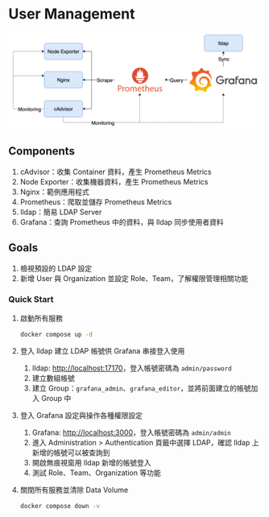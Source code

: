 # User Management

![Lab Architecture](lab-arch.png)

## Components

1. cAdvisor：收集 Container 資料，產生 Prometheus Metrics
2. Node Exporter：收集機器資料，產生 Prometheus Metrics
3. Nginx：範例應用程式
4. Prometheus：爬取並儲存 Prometheus Metrics
5. lldap：簡易 LDAP Server
6. Grafana：查詢 Prometheus 中的資料，與 lldap 同步使用者資料

## Goals

1. 檢視預設的 LDAP 設定
2. 新增 User 與 Organization 並設定 Role、Team，了解權限管理相關功能

### Quick Start

1. 啟動所有服務

   ```bash
   docker compose up -d
   ```

2. 登入 lldap 建立 LDAP 帳號供 Grafana 串接登入使用
   1. lldap: <http://localhost:17170>，登入帳號密碼為 `admin/password`
   2. 建立數組帳號
   3. 建立 Group：`grafana_admin`、`grafana_editor`，並將前面建立的帳號加入 Group 中
3. 登入 Grafana 設定與操作各種權限設定
   1. Grafana: <http://localhost:3000>，登入帳號密碼為 `admin/admin`
   2. 進入 Administration > Authentication 頁籤中選擇 LDAP，確認 lldap 上新增的帳號可以被查詢到
   3. 開啟無痕視窗用 lldap 新增的帳號登入
   4. 測試 Role、Team、Organization 等功能
4. 關閉所有服務並清除 Data Volume

   ```bash
   docker compose down -v
   ```
